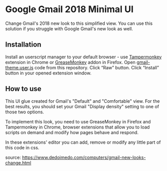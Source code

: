 # Google Gmail 2018 Minimal UI
Change Gmail's 2018 new look to this simplified view.
You can use this solution if you struggle with Google Gmail's new look as well.

## Installation
Install an userscript manager to your default browser - use [Tampermonkey](http://bit.ly/2Tiqwpd) extension in Chrome or [GreaseMonkey](https://mzl.la/2QNPivC) addon in Firefox.
Open [gmail-theme.user.js](http://bit.ly/2Q3D05c) code from this repository.
Click “Raw” button.
Click “Install” button in your opened extension window.

## How to use
This UI glue created for Gmail's "Default" and "Comfortable" view. For the best results, you should set your Gmail "Display density" setting to one of those two options. 

To implement this look, you need to use GreaseMonkey in Firefox and Tampermonkey in Chrome, browser extensions that allow you to load scripts on demand and modify how pages behave and respond.

In these extensions' editor you can add, remove or modify any little part of this code in css. 

source: https://www.dedoimedo.com/computers/gmail-new-looks-change.html
